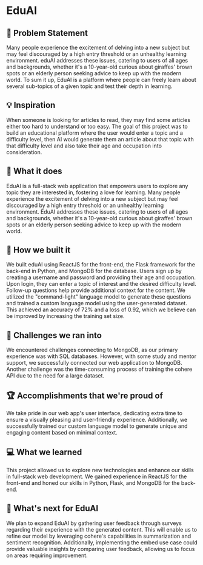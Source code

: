 # EduAI

##  🤔 Problem Statement

Many people experience the excitement of delving into a new subject but may feel discouraged by a high entry threshold or an unhealthy learning environment. eduAI addresses these issues, catering to users of all ages and backgrounds, whether it's a 10-year-old curious about giraffes' brown spots or an elderly person seeking advice to keep up with the modern world. To sum it up, EduAI is a platform where people can freely learn about several sub-topics of a given topic and test their depth in learning.

## 💡 Inspiration

When someone is looking for articles to read, they may find some articles either too hard to understand or too easy. The goal of this project was to build an educational platform where the user would enter a topic and a difficulty level, then AI would generate them an article about that topic with that difficulty level and also take their age and occupation into consideration.

## 🤖 What it does

EduAI is a full-stack web application that empowers users to explore any topic they are interested in, fostering a love for learning. Many people experience the excitement of delving into a new subject but may feel discouraged by a high entry threshold or an unhealthy learning environment. EduAI addresses these issues, catering to users of all ages and backgrounds, whether it's a 10-year-old curious about giraffes' brown spots or an elderly person seeking advice to keep up with the modern world.

## 🧠 How we built it

We built eduAI using ReactJS for the front-end, the Flask framework for the back-end in Python, and MongoDB for the database. Users sign up by creating a username and password and providing their age and occupation. Upon login, they can enter a topic of interest and the desired difficulty level. Follow-up questions help provide additional context for the content. We utilized the "command-light" language model to generate these questions and trained a custom language model using the user-generated dataset. This achieved an accuracy of 72% and a loss of 0.92, which we believe can be improved by increasing the training set size.

## 🧩 Challenges we ran into

We encountered challenges connecting to MongoDB, as our primary experience was with SQL databases. However, with some study and mentor support, we successfully connected our web application to MongoDB. Another challenge was the time-consuming process of training the cohere API due to the need for a large dataset.

## 🏆 Accomplishments that we're proud of

We take pride in our web app's user interface, dedicating extra time to ensure a visually pleasing and user-friendly experience. Additionally, we successfully trained our custom language model to generate unique and engaging content based on minimal context.

## 💻 What we learned

This project allowed us to explore new technologies and enhance our skills in full-stack web development. We gained experience in ReactJS for the front-end and honed our skills in Python, Flask, and MongoDB for the back-end.

## 🚀 What's next for EduAI

We plan to expand EduAI by gathering user feedback through surveys regarding their experience with the generated content. This will enable us to refine our model by leveraging cohere's capabilities in summarization and sentiment recognition. Additionally, implementing the embed use case could provide valuable insights by comparing user feedback, allowing us to focus on areas requiring improvement.
